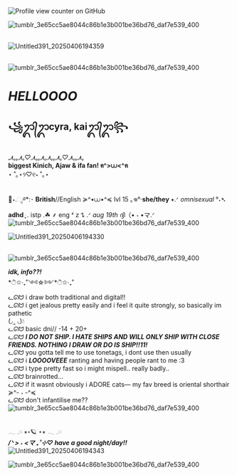 ![Profile view counter on GitHub](https://komarev.com/ghpvc/?username=m30wll)
<br>

![tumblr_3e65cc5ae8044c86b1e3b001be36bd76_daf7e539_400](https://github.com/user-attachments/assets/45a2360b-05c4-4a04-9a2b-8e4542805352)

<br> ![Untitled391_20250406194359](https://github.com/user-attachments/assets/a34f2fbe-8e94-4231-aa1b-169b3beab2ba)

<br> ![tumblr_3e65cc5ae8044c86b1e3b001be36bd76_daf7e539_400](https://github.com/user-attachments/assets/e8aa864d-b25d-4d17-9020-002fffa8f9b0)

# *HELLOOOO*
## **꧁ᬊ᭄ᬊcyra, kaiᬊ᭄ᬊ꧂**

<br> *ﮩ٨ـﮩﮩ٨ـ♡ﮩ٨ـﮩﮩ٨ـﮩ٨ـﮩﮩ٨ـ♡ﮩ٨ـﮩﮩ٨ـ*
<br> **biggest Kinich, Ajaw & ifa fan! ฅ^>⩊<^ฅ**
<br> ⋆ ˚｡⋆୨♡୧⋆ ˚｡⋆

<br> 🪼⋆.ೃ࿔*:･ **British**//English ≽^•⩊•^≼ lvl 15 ｡𖦹°‧**she/they** ⭑.ᐟ *omnisexual* °˖➴ **adhd** ּ ֶָ֢. istp .☘︎ ⸙ eng ᶻ 𝗓 𐰁 .ᐟ *aug 19th* ദ്ദി（• ˕ •マ.ᐟ
<br>
![tumblr_3e65cc5ae8044c86b1e3b001be36bd76_daf7e539_400](https://github.com/user-attachments/assets/658af862-2acf-4435-9055-61583c8184be)
<br>

![Untitled391_20250406194330](https://github.com/user-attachments/assets/4d486c85-69c4-40ab-932a-d017d62b99a1)

<br>![tumblr_3e65cc5ae8044c86b1e3b001be36bd76_daf7e539_400](https://github.com/user-attachments/assets/ba8a7c0c-646d-4968-8df1-4c9d135139f0)

***idk, info??!***
<br> *ੈ✩·₊˚༺☆༻*ੈ✩·₊˚
<br> ᓚᘏᗢ i draw both traditional and digital!! 
<br> ᓚᘏᗢ i get jealous pretty easily and i feel it quite strongly, so basically im pathetic 
<br> (◞‸ ◟)💧
<br> ᓚᘏᗢ basic dni// -14 + 20+
<br> ᓚᘏᗢ ***I DO NOT SHIP. I HATE SHIPS AND WILL ONLY SHIP WITH CLOSE FRIENDS. NOTHING I DRAW OR DO IS SHIP!!11!***
<br> ᓚᘏᗢ you gotta tell me to use tonetags, i dont use then usually
<br> ᓚᘏᗢ i ***LOOOOVEEE*** ranting and having people rant to me :3
<br> ᓚᘏᗢ i type pretty fast so i might mispell.. really badly.. 
<br> ᓚᘏᗢ brainrotted...
<br> ᓚᘏᗢ if it wasnt obviously i ADORE cats— my fav breed is oriental shorthair ≽^- ˕ -^≼
<br> ᓚᘏᗢ don't infantilise me??
<br> ![tumblr_3e65cc5ae8044c86b1e3b001be36bd76_daf7e539_400](https://github.com/user-attachments/assets/d1424cd9-0e7b-45e7-a2c1-b1290d03de97)

<br> 𓂃 𓈒𓏸 ⭒⋆🪐 ⋆⭒ 𓂃 𓈒𓏸
<br> ***/ᐠ > ˕ <マ ₊˚⊹♡ have a good night/day!!***
<br>
![Untitled391_20250406194343](https://github.com/user-attachments/assets/54139a89-98b6-4017-86c7-8d0af83848af)
<br>

![tumblr_3e65cc5ae8044c86b1e3b001be36bd76_daf7e539_400](https://github.com/user-attachments/assets/ec100c3e-926b-46d3-8721-5f64d60c18a6)
